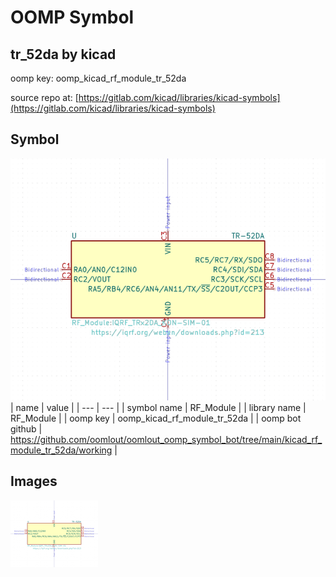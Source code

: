 # OOMP Symbol  
## tr_52da  by kicad  
  
oomp key: oomp_kicad_rf_module_tr_52da  
  
source repo at: [https://gitlab.com/kicad/libraries/kicad-symbols](https://gitlab.com/kicad/libraries/kicad-symbols)  
## Symbol  
  
[![working.png](working_600.png)](working.png)  
| name | value | 
| --- | --- | 
| symbol name | RF_Module | 
| library name | RF_Module | 
| oomp key | oomp_kicad_rf_module_tr_52da | 
| oomp bot github | https://github.com/oomlout/oomlout_oomp_symbol_bot/tree/main/kicad_rf_module_tr_52da/working | 
## Images  
  
[![working.png](working_140.png)](working.png)  
